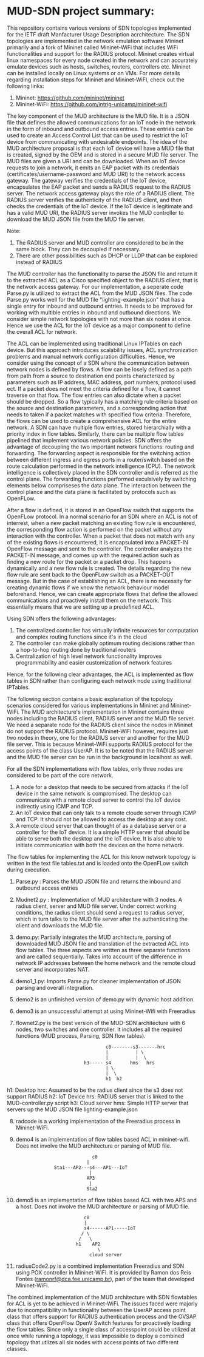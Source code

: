 # MUD-SDN project summary:

This repository contains various versions of SDN topologies implemented for the IETF draft Manfacturer Usage Description acrchitecture. The SDN topologies are implemented in the network emulation software Mininet primarily and a fork of Mininet called Mininet-WiFi that includes WiFi functionalities and support for the RADIUS protocol. Mininet creates virtual linux namespaces for every node created in the network and can accurately emulate devices such as hosts, switches, routers, controllers etc. Mininet can be installed locally on Linux systems or on VMs. For more details regarding installation steps for Mininet and Mininet-WiFI, check out the following links:
1. Mininet: https://github.com/mininet/mininet
2. Mininet-WiFi: https://github.com/intrig-unicamp/mininet-wifi

The key component of the MUD architecture is the MUD file. It is a JSON file that defines the allowed communications for an IoT node in the network in the form of inbound and outbound access entries. These entries can be used to create an Access Control List that can be used to restrict the IoT device from communicating with undesirable endpoints. The idea of the MUD architecture proposal is that each IoT device will have a MUD file that is created, signed by the OEM and is stored in a secure MUD file server. The MUD files are given a URI and can be downloaded. When an IoT device requests to join a network, it emits an EAP packet with its credentials (certificates/username-password and MUD URI) to the network access gateway. The gateway verifies the credentials of the IoT device, encapsulates the EAP packet and sends a RADIUS request to the RADIUS server. The network access gateway plays the role of a RADIUS client. The RADIUS server verifies the authenticity of the RADIUS client, and then checks the credentials of the IoT device. If the IoT device is legitimate and has a valid MUD URI, the RADIUS server invokes the MUD controller to download the MUD JSON file from the MUD file server. 

Note:
1) The RADIUS server and MUD controller are considered to be in the same block. They can be decoupled if necessary.
2) There are other possibilities such as DHCP or LLDP that can be explored instead of RADIUS 

The MUD controller has the functionality to parse the JSON file and return it to the extracted ACL as a Cisco specified object to the RADIUS client, that is the network access gateway. For our implementation, a seperate code Parse.py is utilized to extract the ACL from the MUD JSON files. The code Parse.py works well for the MUD file "lighting-example.json" that has a single entry for inbound and outbound entries. It needs to be improved for working with multible entries in inbound and outbound directions. We consider simple network topologies with not more than six nodes at once. Hence we use the ACL for the IoT device as a major component to define the overall ACL for network. 

The ACL can be implemented using traditional Linux IPTables on each device. But this approach introduces scalability issues, ACL synchronization problems and manual network configuration difficulties. Hence, we consider using the concept of a SDN where the communication between network nodes is defined by flows. A flow can be losely defined as a path from path from a source to destination end points characterized by parameters such as IP address, MAC address, port numbers, protocol used ect. If a packet does not meet the criteria defined for a flow, it cannot traverse on that flow. The flow entries can also dictate when a packet should be dropped. So a flow typically has a matching rule criteria based on the source and destination parameters, and a corresponding action that needs to taken if a packet matches with specified flow criteria. Therefore, the flows can be used to create a comprehensive ACL for the entire network. A SDN can have multiple flow entries, stored hierarchially with a priority index in flow tables. Similarly, there can be multiple flow tables pipelined that implement various network policies. SDN offers the advantage of decoupling the two important network functions: routing and forwarding. The forwarding aspect is responsible for the switching action between different ingress and egress ports in a router/switch based on the route calculation performed in the network intelligence (CPU). The network intelligence is collectively placed in the SDN controller and is referred as the control plane. The forwarding functions performed exculsively by switching elements below compriseses the data plane. The interaction between the control plance and the data plane is facilitated by protocols such as OpenFLow. 

After a flow is defined, it is stored in an OpenFlow switch that supports the OpenFLow protocol. In a normal scenario for an SDN where an ACL is not of interrest, when a new packet matching an existing flow rule is encountered, the corresponding flow action is performed on the packet without any interaction with the controller. When a packet that does not match with any of the existing flows is encountered, it is encapsulated into a PACKET-IN OpenFlow message and sent to the controller. The controller analyzes the PACKET-IN message, and comes up with the required action such as finding a new route for the packet or a packet drop. This happens dynamically and a new flow rule is created. The details regarding the new flow rule are sent back to the OpenFLow switch as a PACKET-OUT message. But in the case of establishing an ACL, there is no necessity for creating dynamic flows if we know the network behaviour model beforehand. Hence, we can create appropriate flows that define the allowed communications and proactively install them on the network. This essentially means that we are setting up a predefined ACL. 

Using SDN offers the following advantages:
1) The centralized controller has virtually infinite resources for computation and complex routing functions since it's in the cloud
2) The controller can make globally optimum routing decisions rather than a hop-to-hop routing done by traditional routers
3) Centralization of high level network functionality improves programmability and easier customization of network features

Hence, for the following clear advantages, the ACL is implemented as flow tables in SDN rather than configuring each network node using traditional IPTables. 

The following section contains a basic explanation of the topology scenarios considered for various implementations in Mininet and Mininet-WiFi. The MUD architecture's implementation in Mininet contains three nodes including the RADIUS client, RADIUS server and the MUD file server. We need a separate node for the RADIUS client since the nodes in Mininet do not support the RADIUS protocol. Mininet-WiFi however, requires just two nodes in theory, one for the RADIUS server and another for the MUD file server. This is because Mininet-WiFi supports RADIUS protocol for the access points of the class UserAP. It is to be noted that the RADIUS server and the MUD file server can be run in the background in localhost as well. 

For all the SDN implementations with flow tables, only three nodes are considered to be part of the core network. 
1) A node for a desktop that needs to be secured from attacks if the IoT device in the same network is compromised. The desktop can communicate with a remote cloud server to control the IoT device indirectly using ICMP and TCP.  
2) An IoT device that can only talk to a remote cloude server through ICMP and TCP. It should not be allowed to access the desktop at any cost.
3) A remote cloud server that can thought of as a database server or a controller for the IoT device. It is a simple HTTP server that should be able to serve both the desktop and the IoT device. It is also able to initiate communication with both the devices on the home network. 

The flow tables for implementing the ACL for this know network topology is written in the text file tables.txt and is loaded onto the OpenFLow switch during execution.


1) Parse.py : Parses the MUD JSON file and returns the inbound and outbound access entries

2) Mudnet2.py : Implementation of MUD architecture with 3 nodes. A radius client, server and MUD file server. Under correct working conditions, the radius client should send a request to radius server, which in turn talks to the MUD file server after the authenticating the client and downloads the MUD file.

3) demo.py: Partially integrates the MUD architecture, parsing of downloaded MUD JSON file and translation of the extracted ACL into flow tables. The three aspects are written as three separate functions and are called sequentially. Takes into account of the difference in network IP addresses between the home network and the remote cloud server and incorporates NAT. 

4) demo1_1.py: Imports Parse.py for cleaner implementation of JSON parsing and overall integration.

5) demo2 is an unfinished version of demo.py with dynamic host addition.

6) demo3 is an unsuccessful attempt at using Mininet-Wifi with Freeradius

7) flownet2.py is the best version of the MUD-SDN architecture with 6 nodes, two switches and one controller. It includes all the required functions (MUD process, Parsing, SDN flow tables). 

                                        c0--------s3-------hrc
                                        |          | \
                                        |          |  \
                                h3----- s4       hms   hrs                     
                                        | \
                                        |  \
                                        h1  h2
                                        
h1: Desktop            hrc: Assumed to be the radius client since the s3 does not support RADIUS
h2: IoT Device         hrs: RADIUS server that is linked to the MUD-controller.py script
h3: Cloud server       hms: Simple HTTP server that servers up the MUD JSON file lighting-example.json


8) radcode is a working implementation of the Freeradius process in Mininet-WiFi.

9) demo4 is an implementation of flow tables based ACL in mininet-wifi. Does not involve the MUD architecture or parsing of MUD file.
       
    	                           c0
    	 	                     |
                     Sta1---AP2---s4---AP1---IoT
                                  |
                                 AP3
                                  |
                                 Sta2


10) demo5 is an implementation of flow tables based ACL with two APS and a host. Does not involve the MUD architecture or parsing of MUD file.

                                 c0
                                 |
                                 s4------AP1-----IoT
                                / \
                               /   \
                              h1    AP2
                                      \
                                   cloud server
         
11) radiusCode2.py is a combined implementation Freeradius and SDN using POX controller in Mininet-WiFi. It is provided by Ramon dos Reis Fontes (ramonrf@dca.fee.unicamp.br), part of the team that developed Mininet-WiFi. 

The combined implementation of the MUD architecture with SDN flowtables for ACL is yet to be achieved in Mininet-WiFi. The issues faced were majorly due to incompatibility in functionality between the UserAP access point class that offers support for RADIUS authentication process and the OVSAP class that offers OpenFlow OpenV Switch features for proactively loading the flow tables. Since only a single class of accesspoint could be utilized at once while running a topology, it was impossible to deploy a combined topology that utlizes all six nodes with access points of two different classes. 





















